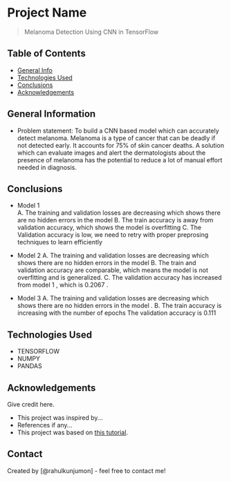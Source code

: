# Project Name
> Melanoma Detection Using CNN in TensorFlow


## Table of Contents
* [General Info](#general-information)
* [Technologies Used](#technologies-used)
* [Conclusions](#conclusions)
* [Acknowledgements](#acknowledgements)

<!-- You can include any other section that is pertinent to your problem -->

## General Information
- Problem statement: To build a CNN based model which can accurately detect melanoma. Melanoma is a type of cancer that can be deadly if not detected early. It accounts for 75% of skin cancer deaths. A solution which can evaluate images and alert the dermatologists about the presence of melanoma has the potential to reduce a lot of manual effort needed in diagnosis.


<!-- You don't have to answer all the questions - just the ones relevant to your project. -->

## Conclusions
- Model 1  
A. The training and validation losses are decreasing which shows there are no hidden errors in the model 
B. The train accuracy is away from validation accuracy, which shows the model is overfitting 
C. The Validation accuracy is low, we need to retry with proper preprosing techniques to learn efficiently
- Model 2
A. The training and validation losses are decreasing which shows there are no hidden errors in the model
B. The train and validation accuracy are comparable, which means the model is not overfitting and is generalized.
C. The validation accuracy has increased from model 1 , which is 0.2067 .

- Model 3
A. The training and validation losses are decreasing which shows there are no hidden errors in the model .
B. The train accuracy is increasing with the number of epochs The validation accuracy is 0.111

<!-- You don't have to answer all the questions - just the ones relevant to your project. -->


## Technologies Used
- TENSORFLOW
- NUMPY
- PANDAS

<!-- As the libraries versions keep on changing, it is recommended to mention the version of library used in this project -->

## Acknowledgements
Give credit here.
- This project was inspired by...
- References if any...
- This project was based on [this tutorial](https://www.example.com).


## Contact
Created by [@rahulkunjumon] - feel free to contact me!


<!-- Optional -->
<!-- ## License -->
<!-- This project is open source and available under the [... License](). -->

<!-- You don't have to include all sections - just the one's relevant to your project -->
